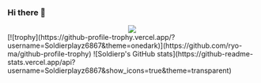 ### Hi there 👋
<div align="center">
  <img src="https://count.getloli.com/get/@:Soldierp?theme=moebooru">
</div>
[![trophy](https://github-profile-trophy.vercel.app/?username=Soldierplayz6867&theme=onedark)](https://github.com/ryo-ma/github-profile-trophy)
![Soldierp's GitHub stats](https://github-readme-stats.vercel.app/api?username=Soldierplayz6867&show_icons=true&theme=transparent)
<!--
**Soldierplayz6867/Soldierplayz6867** is a ✨ _special_ ✨ repository because its `README.md` (this file) appears on your GitHub profile.

Here are some ideas to get you started:

- 🔭 I’m currently working on ...
- 🌱 I’m currently learning ...
- 👯 I’m looking to collaborate on ...
- 🤔 I’m looking for help with ...
- 💬 Ask me about ...
- 📫 How to reach me: ...
- 😄 Pronouns: ...
- ⚡ Fun fact: ...
-->
